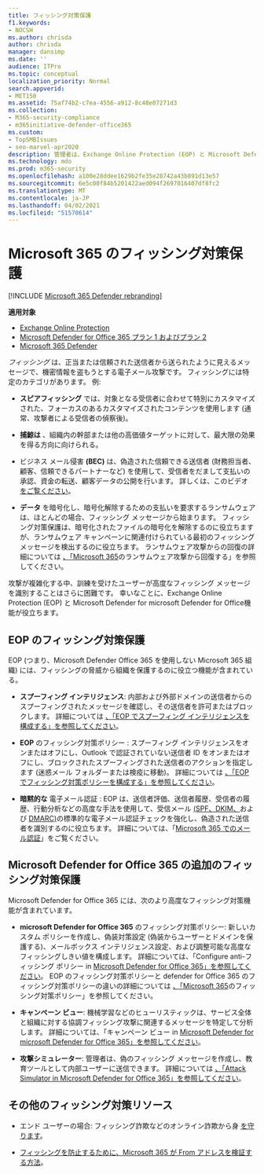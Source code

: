 ```yaml
---
title: フィッシング対策保護
f1.keywords:
- NOCSH
ms.author: chrisda
author: chrisda
manager: dansimp
ms.date: ''
audience: ITPro
ms.topic: conceptual
localization_priority: Normal
search.appverid:
- MET150
ms.assetid: 75af74b2-c7ea-4556-a912-8c48e07271d3
ms.collection:
- M365-security-compliance
- m365initiative-defender-office365
ms.custom:
- TopSMBIssues
- seo-marvel-apr2020
description: 管理者は、Exchange Online Protection (EOP) と Microsoft Defender for microsoft Defender for Officeできます。
ms.technology: mdo
ms.prod: m365-security
ms.openlocfilehash: a100e28ddee1629b2fe35e28742a43b891d13e57
ms.sourcegitcommit: 6e5c00f84b5201422aed094f2697016407df8fc2
ms.translationtype: MT
ms.contentlocale: ja-JP
ms.lasthandoff: 04/02/2021
ms.locfileid: "51570614"
---
```

# <a name="anti-phishing-protection-in-microsoft-365"></a>Microsoft 365 のフィッシング対策保護

[!INCLUDE [Microsoft 365 Defender rebranding](../includes/microsoft-defender-for-office.md)]

**適用対象**
- [Exchange Online Protection](exchange-online-protection-overview.md)
- [Microsoft Defender for Office 365 プラン 1 およびプラン 2](defender-for-office-365.md)
- [Microsoft 365 Defender](../defender/microsoft-365-defender.md)

*フィッシング* は、正当または信頼された送信者から送られたように見えるメッセージで、機密情報を盗もうとする電子メール攻撃です。 フィッシングには特定のカテゴリがあります。 例:

- **スピアフィッシング** では、対象となる受信者に合わせて特別にカスタマイズされた、フォーカスのあるカスタマイズされたコンテンツを使用します (通常、攻撃者による受信者の偵察後)。

- **捕鯨は** 、組織内の幹部または他の高価値ターゲットに対して、最大限の効果を得る方向に向けられる。

- ビジネス メール侵害 **(BEC)** は、偽造された信頼できる送信者 (財務担当者、顧客、信頼できるパートナーなど) を使用して、受信者をだまして支払いの承認、資金の転送、顧客データの公開を行います。 詳しくは、このビデオ [をご覧ください](https://www.youtube.com/watch?v=8Kn31h9HwIQ&list=PL3ZTgFEc7LystRja2GnDeUFqk44k7-KXf&index=2)。

- **データ** を暗号化し、暗号化解除するための支払いを要求するランサムウェアは、ほとんどの場合、フィッシング メッセージから始まります。 フィッシング対策保護は、暗号化されたファイルの暗号化を解除するのに役立ちますが、ランサムウェア キャンペーンに関連付けられている最初のフィッシング メッセージを検出するのに役立ちます。 ランサムウェア攻撃からの回復の詳細については [、「Microsoft 365](recover-from-ransomware.md)のランサムウェア攻撃から回復する」を参照してください。

攻撃が複雑化する中、訓練を受けたユーザーが高度なフィッシング メッセージを識別することはさらに困難です。 幸いなことに、Exchange Online Protection (EOP) と Microsoft Defender for microsoft Defender for Office機能が役立ちます。

## <a name="anti-phishing-protection-in-eop"></a>EOP のフィッシング対策保護

EOP (つまり、Microsoft Defender Office 365 を使用しない Microsoft 365 組織) には、フィッシングの脅威から組織を保護するのに役立つ機能が含まれている。

- **スプーフィング インテリジェンス**: 内部および外部ドメインの送信者からのスプーフィングされたメッセージを確認し、その送信者を許可またはブロックします。 詳細については [、「EOP でスプーフィング インテリジェンスを構成する」を参照してください](learn-about-spoof-intelligence.md)。

- **EOP** のフィッシング対策ポリシー : スプーフィング インテリジェンスをオンまたはオフにし、Outlook で認証されていない送信者 ID をオンまたはオフにし、ブロックされたスプーフィングされた送信者のアクションを指定します (迷惑メール フォルダーまたは検疫に移動)。 詳細については [、「EOP でフィッシング対策ポリシーを構成する」を参照してください](configure-anti-phishing-policies-eop.md)。

- **暗黙的な** 電子メール認証 : EOP は、送信者評価、送信者履歴、受信者の履歴、行動分析などの高度な手法を使用して、受信メール [(SPF、DKIM、](set-up-spf-in-office-365-to-help-prevent-spoofing.md)および [DMARC)](use-dmarc-to-validate-email.md)の標準的な電子メール認証チェックを強化し、偽造された送信者を識別するのに役立ちます。 [](use-dkim-to-validate-outbound-email.md) 詳細については、「[Microsoft 365 でのメール認証](email-validation-and-authentication.md)」をご覧ください。

## <a name="additional-anti-phishing-protection-in-microsoft-defender-for-office-365"></a>Microsoft Defender for Office 365 の追加のフィッシング対策保護

Microsoft Defender for Office 365 には、次のより高度なフィッシング対策機能が含まれています。

- **microsoft Defender for Office 365** のフィッシング対策ポリシー: 新しいカスタム ポリシーを作成し、偽装対策設定 (偽装からユーザーとドメインを保護する)、メールボックス インテリジェンス設定、および調整可能な高度なフィッシングしきい値を構成します。 詳細については、「Configure anti-フィッシング ポリシー in [Microsoft Defender for Office 365」を参照してください](configure-atp-anti-phishing-policies.md)。 EOP のフィッシング対策ポリシーと defender for Office 365 のフィッシング対策ポリシーの違いの詳細については [、「Microsoft 365](set-up-anti-phishing-policies.md)のフィッシング対策ポリシー」を参照してください。

- **キャンペーン ビュー**: 機械学習などのヒューリスティックは、サービス全体と組織に対する協調フィッシング攻撃に関連するメッセージを特定して分析します。 詳細については、「キャンペーン ビュー in [Microsoft Defender for microsoft Defender for Office 365」を参照してください](campaigns.md)。

- **攻撃シミュレーター**: 管理者は、偽のフィッシング メッセージを作成し、教育ツールとして内部ユーザーに送信できます。 詳細については [、「Attack Simulator in Microsoft Defender for Office 365」を参照してください](attack-simulator.md)。

## <a name="other-anti-phishing-resources"></a>その他のフィッシング対策リソース

- エンド ユーザーの場合: フィッシング詐欺などのオンライン詐欺から身 [を守ります](https://support.microsoft.com/office/be0de46a-29cd-4c59-aaaf-136cf177d593)。

- [フィッシングを防止するために、Microsoft 365 が From アドレスを検証する方法](how-office-365-validates-the-from-address.md)。
